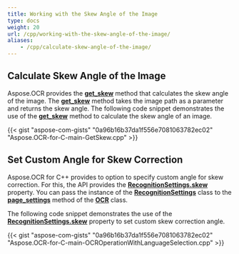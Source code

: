 ```yaml
---
title: Working with the Skew Angle of the Image
type: docs
weight: 20
url: /cpp/working-with-the-skew-angle-of-the-image/
aliases:
    - /cpp/calculate-skew-angle-of-the-image/
---
```


## Calculate Skew Angle of the Image

Aspose.OCR provides the [**get_skew**](https://reference.aspose.com/ocr/cpp/groupAspose#gade7ffa77a033f6bc4417922cf5c8f1ee) method that calculates the skew angle of the image. The [**get_skew**](https://reference.aspose.com/ocr/cpp/groupAspose#gade7ffa77a033f6bc4417922cf5c8f1ee) method takes the image path as a parameter and returns the skew angle. The following code snippet demonstrates the use of the [**get_skew**](https://reference.aspose.com/ocr/cpp/groupAspose#gade7ffa77a033f6bc4417922cf5c8f1ee) method to calculate the skew angle of an image.

{{< gist "aspose-com-gists" "0a96b16b37da1f556e7081063782ec02" "Aspose.OCR-for-C-main-GetSkew.cpp" >}}

## Set Custom Angle for Skew Correction

Aspose.OCR for C++ provides to option to specify custom angle for skew correction. For this, the API provides the [**RecognitionSettings.skew**](https://reference.aspose.com/ocr/cpp/struct/recognition_settings#accf812434a7002e70b10b0edc701a450) property. You can pass the instance of the [**RecognitionSettings**](https://reference.aspose.com/ocr/cpp/struct/recognition_settings) class to the [**page_settings**](https://reference.aspose.com/ocr/cpp/groupAspose#ga028cce64d935cf8fc8d5eab3d3713ebf) method of the [**OCR**](https://reference.aspose.com/ocr/cpp/namespace/aspose.ocr) class.

The following code snippet demonstrates the use of the [**RecognitionSettings.skew**](https://reference.aspose.com/ocr/cpp/struct/recognition_settings#accf812434a7002e70b10b0edc701a450) property to set custom skew correction angle.

{{< gist "aspose-com-gists" "0a96b16b37da1f556e7081063782ec02" "Aspose.OCR-for-C-main-OCROperationWithLanguageSelection.cpp" >}}
